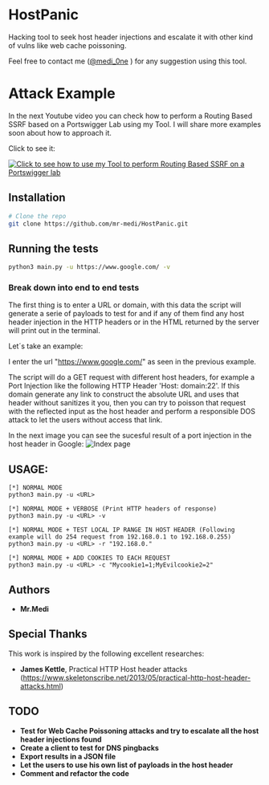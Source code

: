 # HostPanic

Hacking tool to seek host header injections and escalate it with other kind of vulns like web cache poissoning.

Feel free to contact me ([@medi_0ne](https://twitter.com/medi_0ne) ) for any suggestion using this tool.

# Attack Example

In the next Youtube video you can check how to perform a Routing Based SSRF based on a Portswigger Lab using my Tool.
I will share more examples soon about how to approach it.

Click to see it:

[![Click to see how to use my Tool to perform Routing Based SSRF on a Portswigger lab](https://img.youtube.com/vi/XHI_Ka9CGP4/0.jpg)](https://www.youtube.com/watch?v=XHI_Ka9CGP4)


## Installation

```bash
# Clone the repo
git clone https://github.com/mr-medi/HostPanic.git
```

## Running the tests

``` bash
python3 main.py -u https://www.google.com/ -v
```

### Break down into end to end tests

The first thing is to enter a URL or domain, with this data the script will generate a serie of payloads to test for and if any of them find any host header injection in the HTTP headers or in the HTML returned by the server will print out in the terminal.

Let´s take an example:

I enter the url "https://www.google.com/" as seen in the previous example.

The script will do a GET request with different host headers, for example a Port Injection like the following HTTP Header 'Host: domain:22'.
If this domain generate any link to construct the absolute URL and uses that header without sanitizes it you, then you can try to poisson that request with the reflected input as the host header and perform a responsible DOS attack to let the users without access that link.

In the next image you can see the sucesful result of a port injection in the host header in Google:
![Index page](https://github.com/mr-medi/HostPanic/blob/master/assets/hostpanic-1.jpg?raw=true)

## USAGE:
```
[*] NORMAL MODE
python3 main.py -u <URL>

[*] NORMAL MODE + VERBOSE (Print HTTP headers of response)
python3 main.py -u <URL> -v

[*] NORMAL MODE + TEST LOCAL IP RANGE IN HOST HEADER (Following example will do 254 request from 192.168.0.1 to 192.168.0.255)
python3 main.py -u <URL> -r "192.168.0."

[*] NORMAL MODE + ADD COOKIES TO EACH REQUEST
python3 main.py -u <URL> -c "Mycookie1=1;MyEvilcookie2=2"
```

## Authors

* **Mr.Medi**

## Special Thanks

This work is inspired by the following excellent researches:

* **James Kettle**, Practical HTTP Host header attacks (https://www.skeletonscribe.net/2013/05/practical-http-host-header-attacks.html)

## TODO

* **Test for Web Cache Poissoning attacks and try to escalate all the host header injections found**
* **Create a client to test for DNS pingbacks**
* **Export results in a JSON file**
* **Let the users to use his own list of payloads in the host header**
* **Comment and refactor the code**

